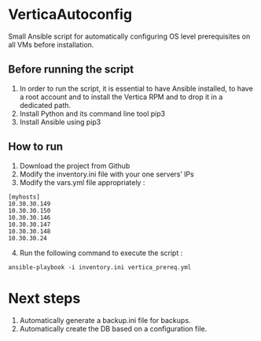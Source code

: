 # VerticaAutoconfig
Small Ansible script for automatically configuring OS level prerequisites on all VMs before installation.

## Before running the script
1. In order to run the script, it is essential to have Ansible installed, to have a root account and to install the Vertica RPM and to drop it in a dedicated path.
2. Install Python and its command line tool pip3
3. Install Ansible using pip3

## How to run
1. Download the project from Github
2. Modify the inventory.ini file with your one servers’ IPs
3. Modify the vars.yml file appropriately :
```
[myhosts]
10.30.30.149
10.30.30.150
10.30.30.146
10.30.30.147
10.30.30.148
10.30.30.24
```
4. Run the following command to execute the script :
```
ansible-playbook -i inventory.ini vertica_prereq.yml
```

# Next steps
1. Automatically generate a backup.ini file for backups.
2. Automatically create the DB based on a configuration file.
